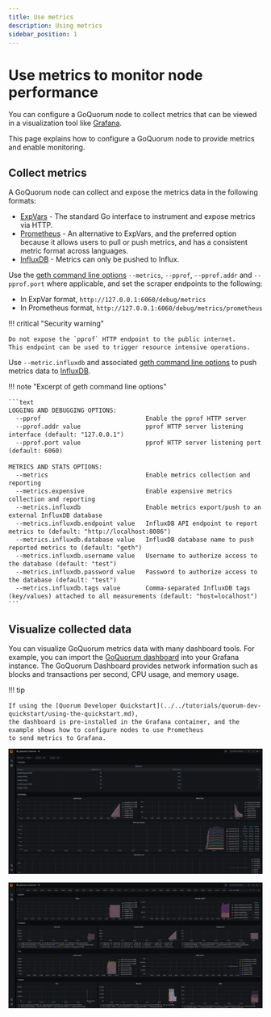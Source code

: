 ```yaml
---
title: Use metrics
description: Using metrics
sidebar_position: 1
---
```


# Use metrics to monitor node performance

You can configure a GoQuorum node to collect metrics that can be viewed in a visualization tool like [Grafana].

This page explains how to configure a GoQuorum node to provide metrics and enable monitoring.

## Collect metrics

A GoQuorum node can collect and expose the metrics data in the following formats:

- [ExpVars] - The standard Go interface to instrument and expose metrics via HTTP.
- [Prometheus] - An alternative to ExpVars, and the preferred option because it allows users to pull or push metrics, and has a consistent metric format across languages.
- [InfluxDB] - Metrics can only be pushed to Influx.

Use the [geth command line options] `--metrics`, `--pprof`, `--pprof.addr` and `--pprof.port` where applicable, and set the scraper endpoints to the following:

- In ExpVar format, `http://127.0.0.1:6060/debug/metrics`
- In Prometheus format, `http://127.0.0.1:6060/debug/metrics/prometheus`

!!! critical "Security warning"

    Do not expose the `pprof` HTTP endpoint to the public internet.
    This endpoint can be used to trigger resource intensive operations.

Use `--metric.influxdb` and associated [geth command line options] to push metrics data to [InfluxDB].

!!! note "Excerpt of geth command line options"

    ```text
    LOGGING AND DEBUGGING OPTIONS:
      --pprof                             Enable the pprof HTTP server
      --pprof.addr value                  pprof HTTP server listening interface (default: "127.0.0.1")
      --pprof.port value                  pprof HTTP server listening port (default: 6060)

    METRICS AND STATS OPTIONS:
      --metrics                           Enable metrics collection and reporting
      --metrics.expensive                 Enable expensive metrics collection and reporting
      --metrics.influxdb                  Enable metrics export/push to an external InfluxDB database
      --metrics.influxdb.endpoint value   InfluxDB API endpoint to report metrics to (default: "http://localhost:8086")
      --metrics.influxdb.database value   InfluxDB database name to push reported metrics to (default: "geth")
      --metrics.influxdb.username value   Username to authorize access to the database (default: "test")
      --metrics.influxdb.password value   Password to authorize access to the database (default: "test")
      --metrics.influxdb.tags value       Comma-separated InfluxDB tags (key/values) attached to all measurements (default: "host=localhost")
    ```

## Visualize collected data

You can visualize GoQuorum metrics data with many dashboard tools. For example, you can import the [GoQuorum dashboard](https://grafana.com/grafana/dashboards/14360) into your Grafana instance. The GoQuorum Dashboard provides network information such as blocks and transactions per second, CPU usage, and memory usage.

!!! tip

    If using the [Quorum Developer Quickstart](../../tutorials/quorum-dev-quickstart/using-the-quickstart.md),
    the dashboard is pre-installed in the Grafana container, and the example shows how to configure nodes to use Prometheus
    to send metrics to Grafana.

![Grafana system, network and chain infos screenshot](../../images/dashboard_grafana_1.png)

![Grafana detailed chain infos screenshot](../../images/dashboard_grafana_2.png)

[Grafana]: https://grafana.com/
[ExpVars]: https://golang.org/pkg/expvar/
[Prometheus]: https://prometheus.io/
[InfluxDB]: https://www.influxdata.com/products/influxdb-overview/
[geth command line options]: https://geth.ethereum.org/docs/interface/command-line-options

